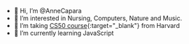 - 👋 Hi, I’m @AnneCapara
- 👀 I’m interested in Nursing, Computers, Nature and Music.
- 🔅 I’m taking [CS50 course](https://cs50.harvard.edu/x/2021/){:target="_blank"}  from Harvard
- 🌱 I’m currently learning JavaScript

<!---
AnneCapara/AnneCapara is a ✨ special ✨ repository because its `README.md` (this file) appears on your GitHub profile.
You can click the Preview link to take a look at your changes.
--->
